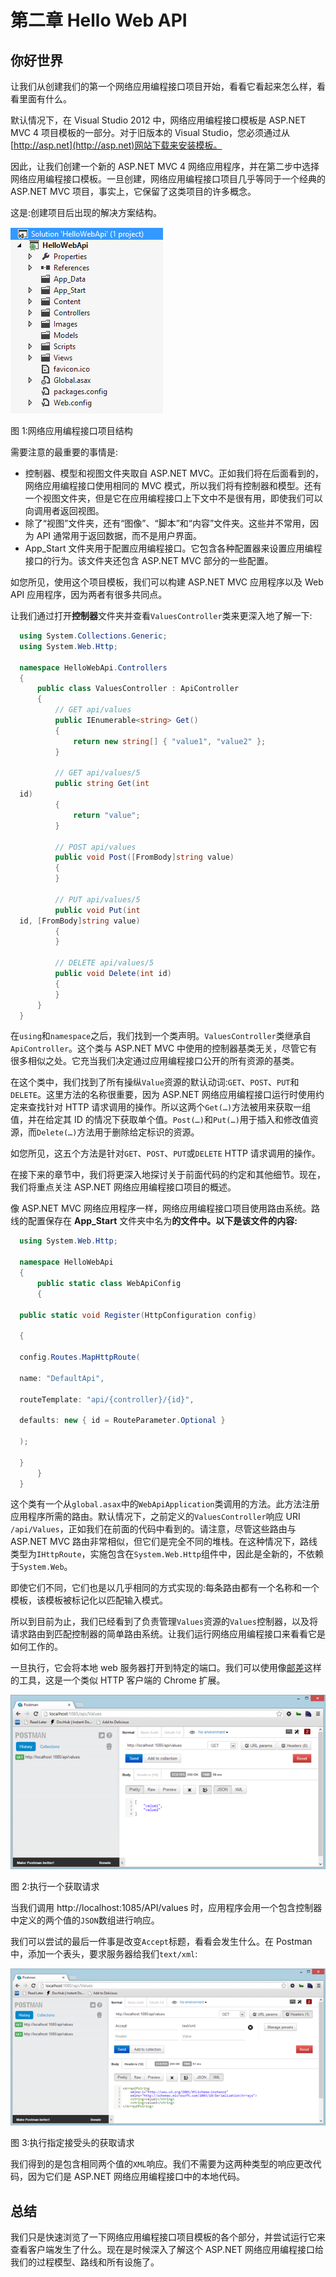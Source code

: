 # 第二章 Hello Web API

## 你好世界

让我们从创建我们的第一个网络应用编程接口项目开始，看看它看起来怎么样，看看里面有什么。

默认情况下，在 Visual Studio 2012 中，网络应用编程接口模板是 ASP.NET MVC 4 项目模板的一部分。对于旧版本的 Visual Studio，您必须通过从[http://asp.net](http://asp.net)网站下载来安装模板。

因此，让我们创建一个新的 ASP.NET MVC 4 网络应用程序，并在第二步中选择网络应用编程接口模板。一旦创建，网络应用编程接口项目几乎等同于一个经典的 ASP.NET MVC 项目，事实上，它保留了这类项目的许多概念。

这是:创建项目后出现的解决方案结构。

![](img/image001.png)

图 1:网络应用编程接口项目结构

需要注意的最重要的事情是:

*   控制器、模型和视图文件夹取自 ASP.NET MVC。正如我们将在后面看到的，网络应用编程接口使用相同的 MVC 模式，所以我们将有控制器和模型。还有一个视图文件夹，但是它在应用编程接口上下文中不是很有用，即使我们可以向调用者返回视图。
*   除了“视图”文件夹，还有“图像”、“脚本”和“内容”文件夹。这些并不常用，因为 API 通常用于返回数据，而不是用户界面。
*   App_Start 文件夹用于配置应用编程接口。它包含各种配置器来设置应用编程接口的行为。该文件夹还包含 ASP.NET MVC 部分的一些配置。

如您所见，使用这个项目模板，我们可以构建 ASP.NET MVC 应用程序以及 Web API 应用程序，因为两者有很多共同点。

让我们通过打开**控制器**文件夹并查看`ValuesController`类来更深入地了解一下:

```cs
  using System.Collections.Generic;
  using System.Web.Http;

  namespace HelloWebApi.Controllers
  {
      public class ValuesController : ApiController
      {
          // GET api/values
          public IEnumerable<string> Get()
          {
              return new string[] { "value1", "value2" };
          }

          // GET api/values/5
          public string Get(int
  id)
          {
              return "value";
          }

          // POST api/values
          public void Post([FromBody]string value)
          {
          }

          // PUT api/values/5
          public void Put(int
  id, [FromBody]string value)
          {
          }

          // DELETE api/values/5
          public void Delete(int id)
          {
          }
      }
  }

```

在`using`和`namespace`之后，我们找到一个类声明。`ValuesController`类继承自`ApiController`。这个类与 ASP.NET MVC 中使用的控制器基类无关，尽管它有很多相似之处。它充当我们决定通过应用编程接口公开的所有资源的基类。

在这个类中，我们找到了所有操纵`Value`资源的默认动词:`GET`、`POST`、`PUT`和`DELETE`。这里方法的名称很重要，因为 ASP.NET 网络应用编程接口运行时使用约定来查找针对 HTTP 请求调用的操作。所以这两个`Get(…)`方法被用来获取一组值，并在给定其 ID 的情况下获取单个值。`Post(…)`和`Put(…)`用于插入和修改值资源，而`Delete(…)`方法用于删除给定标识的资源。

如您所见，这五个方法是针对`GET`、`POST`、`PUT`或`DELETE` HTTP 请求调用的操作。

在接下来的章节中，我们将更深入地探讨关于前面代码的约定和其他细节。现在，我们将重点关注 ASP.NET 网络应用编程接口项目的概述。

像 ASP.NET MVC 网络应用程序一样，网络应用编程接口项目使用路由系统。路线的配置保存在 **App_Start** 文件夹中名为**的文件中。以下是该文件的内容:**

```cs
  using System.Web.Http;

  namespace HelloWebApi
  {
      public static class WebApiConfig
      {

  public static void Register(HttpConfiguration config)

  {

  config.Routes.MapHttpRoute(

  name: "DefaultApi",

  routeTemplate: "api/{controller}/{id}",

  defaults: new { id = RouteParameter.Optional }

  );

  }
      }
  }

```

这个类有一个从`global.asax`中的`WebApiApplication`类调用的方法。此方法注册应用程序所需的路由。默认情况下，之前定义的`ValuesController`响应 URI `/api/Values`，正如我们在前面的代码中看到的。请注意，尽管这些路由与 ASP.NET MVC 路由非常相似，但它们是完全不同的堆栈。在这种情况下，路线类型为`IHttpRoute`，实施包含在`System.Web.Http`组件中，因此是全新的，不依赖于`System.Web`。

即使它们不同，它们也是以几乎相同的方式实现的:每条路由都有一个名称和一个模板，该模板被标记化以匹配输入模式。

所以到目前为止，我们已经看到了负责管理`Values`资源的`Values`控制器，以及将请求路由到匹配控制器的简单路由系统。让我们运行网络应用编程接口来看看它是如何工作的。

一旦执行，它会将本地 web 服务器打开到特定的端口。我们可以使用像[邮差](http://www.getpostman.com/)这样的工具，这是一个类似 HTTP 客户端的 Chrome 扩展。

![](img/image002.png)

图 2:执行一个获取请求

当我们调用 http://localhost:1085/API/values 时，应用程序会用一个包含控制器中定义的两个值的`JSON`数组进行响应。

我们可以尝试的最后一件事是改变`Accept`标题，看看会发生什么。在 Postman 中，添加一个表头，要求服务器给我们`text/xml`:

![](img/image003.png)

图 3:执行指定接受头的获取请求

我们得到的是包含相同两个值的`XML`响应。我们不需要为这两种类型的响应更改代码，因为它们是 ASP.NET 网络应用编程接口中的本地代码。

## 总结

我们只是快速浏览了一下网络应用编程接口项目模板的各个部分，并尝试运行它来查看客户端发生了什么。现在是时候深入了解这个 ASP.NET 网络应用编程接口给我们的过程模型、路线和所有设施了。